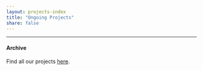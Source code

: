 ```yaml
---
layout: projects-index
title: "Ongoing Projects"
share: false
---
```


---
#### Archive

Find all our projects [here](/projects/archives).
